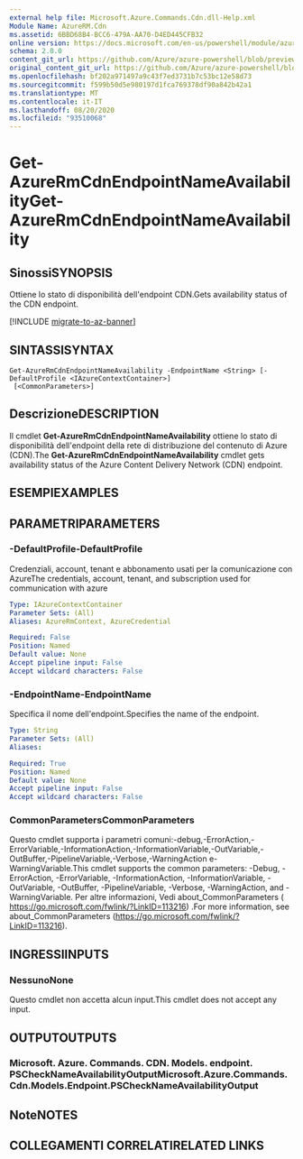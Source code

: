 ```yaml
---
external help file: Microsoft.Azure.Commands.Cdn.dll-Help.xml
Module Name: AzureRM.Cdn
ms.assetid: 6BBD68B4-BCC6-479A-AA70-D4ED445CFB32
online version: https://docs.microsoft.com/en-us/powershell/module/azurerm.cdn/get-azurermcdnendpointnameavailability
schema: 2.0.0
content_git_url: https://github.com/Azure/azure-powershell/blob/preview/src/ResourceManager/Cdn/Commands.Cdn/help/Get-AzureRmCdnEndpointNameAvailability.md
original_content_git_url: https://github.com/Azure/azure-powershell/blob/preview/src/ResourceManager/Cdn/Commands.Cdn/help/Get-AzureRmCdnEndpointNameAvailability.md
ms.openlocfilehash: bf202a971497a9c43f7ed3731b7c53bc12e58d73
ms.sourcegitcommit: f599b50d5e980197d1fca769378df90a842b42a1
ms.translationtype: MT
ms.contentlocale: it-IT
ms.lasthandoff: 08/20/2020
ms.locfileid: "93510068"
---
```

# <span data-ttu-id="37de0-101">Get-AzureRmCdnEndpointNameAvailability</span><span class="sxs-lookup"><span data-stu-id="37de0-101">Get-AzureRmCdnEndpointNameAvailability</span></span>

## <span data-ttu-id="37de0-102">Sinossi</span><span class="sxs-lookup"><span data-stu-id="37de0-102">SYNOPSIS</span></span>
<span data-ttu-id="37de0-103">Ottiene lo stato di disponibilità dell'endpoint CDN.</span><span class="sxs-lookup"><span data-stu-id="37de0-103">Gets availability status of the CDN endpoint.</span></span>

[!INCLUDE [migrate-to-az-banner](../../includes/migrate-to-az-banner.md)]

## <span data-ttu-id="37de0-104">SINTASSI</span><span class="sxs-lookup"><span data-stu-id="37de0-104">SYNTAX</span></span>

```
Get-AzureRmCdnEndpointNameAvailability -EndpointName <String> [-DefaultProfile <IAzureContextContainer>]
 [<CommonParameters>]
```

## <span data-ttu-id="37de0-105">Descrizione</span><span class="sxs-lookup"><span data-stu-id="37de0-105">DESCRIPTION</span></span>
<span data-ttu-id="37de0-106">Il cmdlet **Get-AzureRmCdnEndpointNameAvailability** ottiene lo stato di disponibilità dell'endpoint della rete di distribuzione del contenuto di Azure (CDN).</span><span class="sxs-lookup"><span data-stu-id="37de0-106">The **Get-AzureRmCdnEndpointNameAvailability** cmdlet gets availability status of the Azure Content Delivery Network (CDN) endpoint.</span></span>

## <span data-ttu-id="37de0-107">ESEMPI</span><span class="sxs-lookup"><span data-stu-id="37de0-107">EXAMPLES</span></span>

## <span data-ttu-id="37de0-108">PARAMETRI</span><span class="sxs-lookup"><span data-stu-id="37de0-108">PARAMETERS</span></span>

### <span data-ttu-id="37de0-109">-DefaultProfile</span><span class="sxs-lookup"><span data-stu-id="37de0-109">-DefaultProfile</span></span>
<span data-ttu-id="37de0-110">Credenziali, account, tenant e abbonamento usati per la comunicazione con Azure</span><span class="sxs-lookup"><span data-stu-id="37de0-110">The credentials, account, tenant, and subscription used for communication with azure</span></span>

```yaml
Type: IAzureContextContainer
Parameter Sets: (All)
Aliases: AzureRmContext, AzureCredential

Required: False
Position: Named
Default value: None
Accept pipeline input: False
Accept wildcard characters: False
```

### <span data-ttu-id="37de0-111">-EndpointName</span><span class="sxs-lookup"><span data-stu-id="37de0-111">-EndpointName</span></span>
<span data-ttu-id="37de0-112">Specifica il nome dell'endpoint.</span><span class="sxs-lookup"><span data-stu-id="37de0-112">Specifies the name of the endpoint.</span></span>

```yaml
Type: String
Parameter Sets: (All)
Aliases: 

Required: True
Position: Named
Default value: None
Accept pipeline input: False
Accept wildcard characters: False
```

### <span data-ttu-id="37de0-113">CommonParameters</span><span class="sxs-lookup"><span data-stu-id="37de0-113">CommonParameters</span></span>
<span data-ttu-id="37de0-114">Questo cmdlet supporta i parametri comuni:-debug,-ErrorAction,-ErrorVariable,-InformationAction,-InformationVariable,-OutVariable,-OutBuffer,-PipelineVariable,-Verbose,-WarningAction e-WarningVariable.</span><span class="sxs-lookup"><span data-stu-id="37de0-114">This cmdlet supports the common parameters: -Debug, -ErrorAction, -ErrorVariable, -InformationAction, -InformationVariable, -OutVariable, -OutBuffer, -PipelineVariable, -Verbose, -WarningAction, and -WarningVariable.</span></span> <span data-ttu-id="37de0-115">Per altre informazioni, Vedi about_CommonParameters ( https://go.microsoft.com/fwlink/?LinkID=113216) .</span><span class="sxs-lookup"><span data-stu-id="37de0-115">For more information, see about_CommonParameters (https://go.microsoft.com/fwlink/?LinkID=113216).</span></span>

## <span data-ttu-id="37de0-116">INGRESSI</span><span class="sxs-lookup"><span data-stu-id="37de0-116">INPUTS</span></span>

### <span data-ttu-id="37de0-117">Nessuno</span><span class="sxs-lookup"><span data-stu-id="37de0-117">None</span></span>
<span data-ttu-id="37de0-118">Questo cmdlet non accetta alcun input.</span><span class="sxs-lookup"><span data-stu-id="37de0-118">This cmdlet does not accept any input.</span></span>

## <span data-ttu-id="37de0-119">OUTPUT</span><span class="sxs-lookup"><span data-stu-id="37de0-119">OUTPUTS</span></span>

### <span data-ttu-id="37de0-120">Microsoft. Azure. Commands. CDN. Models. endpoint. PSCheckNameAvailabilityOutput</span><span class="sxs-lookup"><span data-stu-id="37de0-120">Microsoft.Azure.Commands.Cdn.Models.Endpoint.PSCheckNameAvailabilityOutput</span></span>

## <span data-ttu-id="37de0-121">Note</span><span class="sxs-lookup"><span data-stu-id="37de0-121">NOTES</span></span>

## <span data-ttu-id="37de0-122">COLLEGAMENTI CORRELATI</span><span class="sxs-lookup"><span data-stu-id="37de0-122">RELATED LINKS</span></span>

